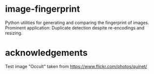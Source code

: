 image-fingerprint
=================

Python utilities for generating and comparing the fingerprint of images. Prominent application: Duplicate detection despite re-encodings and resizing.


acknowledgements
================

Test image "Occult" taken from https://www.flickr.com/photos/quinet/
